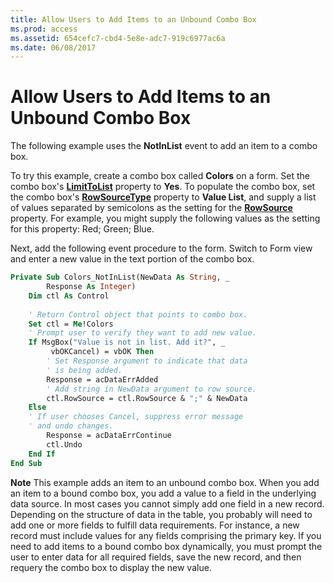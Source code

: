 ```yaml
---
title: Allow Users to Add Items to an Unbound Combo Box
ms.prod: access
ms.assetid: 654cefc7-cbd4-5e8e-adc7-919c6977ac6a
ms.date: 06/08/2017
---
```



# Allow Users to Add Items to an Unbound Combo Box

The following example uses the  **NotInList** event to add an item to a combo box.

To try this example, create a combo box called  **Colors** on a form. Set the combo box's **[LimitToList](../../../api/Access.ComboBox.LimitToList.md)** property to **Yes**. To populate the combo box, set the combo box's **[RowSourceType](../../../api/Access.ComboBox.RowSourceType.md)** property to **Value List**, and supply a list of values separated by semicolons as the setting for the **[RowSource](../../../api/Access.ComboBox.RowSource.md)** property. For example, you might supply the following values as the setting for this property: Red; Green; Blue.

Next, add the following event procedure to the form. Switch to Form view and enter a new value in the text portion of the combo box. 




```vb
Private Sub Colors_NotInList(NewData As String, _ 
        Response As Integer) 
    Dim ctl As Control 
     
    ' Return Control object that points to combo box. 
    Set ctl = Me!Colors 
    ' Prompt user to verify they want to add new value. 
    If MsgBox("Value is not in list. Add it?", _ 
         vbOKCancel) = vbOK Then 
        ' Set Response argument to indicate that data 
        ' is being added. 
        Response = acDataErrAdded 
        ' Add string in NewData argument to row source. 
        ctl.RowSource = ctl.RowSource & ";" & NewData 
    Else 
    ' If user chooses Cancel, suppress error message 
    ' and undo changes. 
        Response = acDataErrContinue 
        ctl.Undo 
    End If 
End Sub
```


 **Note**  This example adds an item to an unbound combo box. When you add an item to a bound combo box, you add a value to a field in the underlying data source. In most cases you cannot simply add one field in a new record. Depending on the structure of data in the table, you probably will need to add one or more fields to fulfill data requirements. For instance, a new record must include values for any fields comprising the primary key. If you need to add items to a bound combo box dynamically, you must prompt the user to enter data for all required fields, save the new record, and then requery the combo box to display the new value. 


